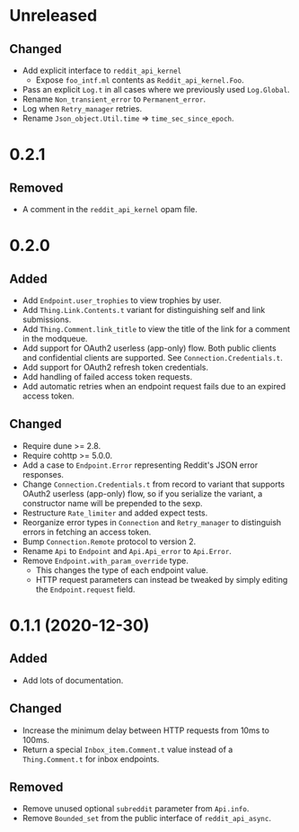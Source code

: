 # Unreleased

## Changed

- Add explicit interface to `reddit_api_kernel`
  - Expose `foo_intf.ml` contents as `Reddit_api_kernel.Foo`.
- Pass an explicit `Log.t` in all cases where we previously used `Log.Global`.
- Rename `Non_transient_error` to `Permanent_error`.
- Log when `Retry_manager` retries.
- Rename `Json_object.Util.time` => `time_sec_since_epoch`.

# 0.2.1

## Removed

- A comment in the `reddit_api_kernel` opam file.

# 0.2.0

## Added

- Add `Endpoint.user_trophies` to view trophies by user.
- Add `Thing.Link.Contents.t` variant for distinguishing self and link
  submissions.
- Add `Thing.Comment.link_title` to view the title of the link for a comment in
  the modqueue.
- Add support for OAuth2 userless (app-only) flow. Both public clients and
  confidential clients are supported. See `Connection.Credentials.t`.
- Add support for OAuth2 refresh token credentials.
- Add handling of failed access token requests.
- Add automatic retries when an endpoint request fails due to an expired access
  token.

## Changed

- Require dune >= 2.8.
- Require cohttp >= 5.0.0.
- Add a case to `Endpoint.Error` representing Reddit's JSON error responses.
- Change `Connection.Credentials.t` from record to variant that supports
  OAuth2 userless (app-only) flow, so if you serialize the variant,
  a constructor name will be prepended to the sexp.
- Restructure `Rate_limiter` and added expect tests.
- Reorganize error types in `Connection` and `Retry_manager` to distinguish
  errors in fetching an access token.
- Bump `Connection.Remote` protocol to version 2.
- Rename `Api` to `Endpoint` and `Api.Api_error` to `Api.Error`.
- Remove `Endpoint.with_param_override` type.
  - This changes the type of each endpoint value.
  - HTTP request parameters can instead be tweaked by simply editing the
    `Endpoint.request` field.

# 0.1.1 (2020-12-30)

## Added

- Add lots of documentation.

## Changed

- Increase the minimum delay between HTTP requests from 10ms to 100ms.
- Return a special `Inbox_item.Comment.t` value instead of a `Thing.Comment.t`
  for inbox endpoints.

## Removed

- Remove unused optional `subreddit` parameter from `Api.info`.
- Remove `Bounded_set` from the public interface of `reddit_api_async`.
